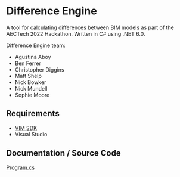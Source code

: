 # Difference Engine

A tool for calculating differences between BIM models as part of the AECTech 2022 Hackathon. 
Written in C# using .NET 6.0.

Difference Engine team:

* Agustina Aboy
* Ben Ferrer
* Christopher Diggins
* Matt Shelp
* Nick Bowker
* Nick Mundell
* Sophie Moore

## Requirements 

* [VIM SDK](https://vimaec.com)
* Visual Studio 

## Documentation / Source Code


[Program.cs](https://github.com/vimaec/difference-engine/blob/develop/Program.cs)
